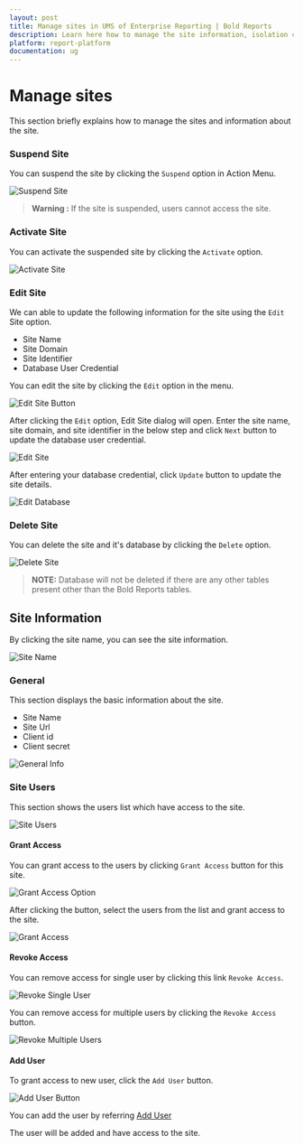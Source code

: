 ```yaml
---
layout: post
title: Manage sites in UMS of Enterprise Reporting | Bold Reports
description: Learn here how to manage the site information, isolation code, custom attribute, how to grant and revoke access to the site users and more in Enterprise Bold Reports. 
platform: report-platform
documentation: ug
---
```


# Manage sites

This section briefly explains how to manage the sites and information about the site.

### Suspend Site

You can suspend the site by clicking the `Suspend` option in Action Menu.

![Suspend Site](/static/assets/on-premise/images/tenant-management/suspend-site.png#max-width=95%)

> **Warning :** If the site is suspended, users cannot access the site.

### Activate Site

You can activate the suspended site by clicking the `Activate` option.

![Activate Site](/static/assets/on-premise/images/tenant-management/activate-site.png#max-width=95%)

### Edit Site

We can able to update the following information for the site using the `Edit` Site option.

* Site Name
* Site Domain
* Site Identifier
* Database User Credential

You can edit the site by clicking the `Edit` option in the menu.

![Edit Site Button](/static/assets/on-premise/images/tenant-management/edit-site-button.png#max-width=95%)

After clicking the `Edit` option, Edit Site dialog will open. Enter the site name, site domain, and site identifier in the below step and click `Next` button to update the database user credential.

![Edit Site](/static/assets/on-premise/images/tenant-management/edit-site.png#max-width=45%)

After entering your database credential, click `Update` button to update the site details.

![Edit Database](/static/assets/on-premise/images/tenant-management/edit-database.png#max-width=45%)

### Delete Site

You can delete the site and it's database by clicking the `Delete` option.

![Delete Site](/static/assets/on-premise/images/tenant-management/delete-site.png#max-width=95%)

> **NOTE:** Database will not be deleted if there are any other tables present other than the Bold Reports tables.

## Site Information

By clicking the site name, you can see the site information.

![Site Name](/static/assets/embedded/multi-tenancy/images/site-name.png#max-width=95%)

### General

This section displays the basic information about the site.

* Site Name
* Site Url
* Client id
* Client secret

![General Info](/static/assets/on-premise/images/tenant-management/general-site-info.png#max-width=95%)

### Site Users 

This section shows the users list which have access to the site.

![Site Users](/static/assets/embedded/multi-tenancy/images/site-users.png#max-width=95%)

#### Grant Access

You can grant access to the users by clicking `Grant Access` button for this site.

![Grant Access Option](/static/assets/on-premise/images/tenant-management/grant-access-button.png#max-width=95%)

After clicking the button, select the users from the list and grant access to the site.

![Grant Access](/static/assets/on-premise/images/tenant-management/grant-access.png#max-width=95%)

#### Revoke Access

You can remove access for single user by clicking this link `Revoke Access`.

![Revoke Single User](/static/assets/embedded/multi-tenancy/images/revoke-single-user.png#max-width=95%)

You can remove access for multiple users by clicking the `Revoke Access` button. 

![Revoke Multiple Users](/static/assets/on-premise/images/tenant-management/revoke-multiple-users.png#max-width=95%)

#### Add User

To grant access to new user, click the `Add User` button.

![Add User Button](/static/assets/on-premise/images/tenant-management//add-user-button.png#max-width=95%)

You can add the user by referring [Add User](./manage-users/#add-individual-users)

The user will be added and have access to the site.
